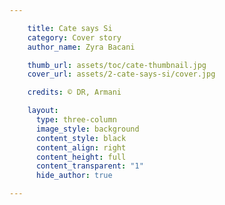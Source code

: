 ```yaml
---

    title: Cate says Si
    category: Cover story
    author_name: Zyra Bacani

    thumb_url: assets/toc/cate-thumbnail.jpg
    cover_url: assets/2-cate-says-si/cover.jpg

    credits: © DR, Armani

    layout:
      type: three-column
      image_style: background
      content_style: black
      content_align: right
      content_height: full
      content_transparent: "1"
      hide_author: true

---
```

